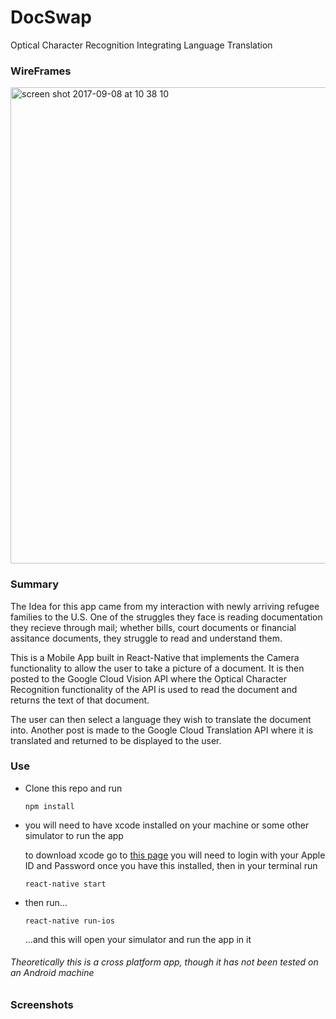 # DocSwap
Optical Character Recognition Integrating Language Translation


### WireFrames

<img width="762" alt="screen shot 2017-09-08 at 10 38 10" src="https://user-images.githubusercontent.com/23174736/30221801-ee26c350-9481-11e7-917a-5d13cc9b41eb.png">


### Summary
   The Idea for this app came from my interaction with newly arriving refugee families to the U.S.  One of the struggles they face is reading documentation they recieve through mail; whether bills, court documents or financial assitance documents, they struggle to read and understand them.

   This is a Mobile App built in React-Native that implements the Camera functionality to allow the user to take a picture of a document.  It is then posted to the Google Cloud Vision API where the Optical Character Recognition functionality of the API is used to read the document and returns the text of that document.

   The user can then select a language they wish to translate the document into.  Another post is made to the Google Cloud Translation API where it is translated and returned to be displayed to the user.

### Use
- Clone this repo and run 
    ```
    npm install
    ```
- you will need to have xcode installed on your machine or some other simulator to run the app

    to download xcode go to [this page](https://developer.apple.com/xcode/downloads/)
    you will need to login with your Apple ID and Password
    once you have this installed, then in your terminal run
    ```
    react-native start
    ```

- then run...
    ```
    react-native run-ios
    ```
    ...and this will open your simulator and run the app in it

###### Theoretically this is a cross platform app, though it has not been tested on an Android machine

### Screenshots


